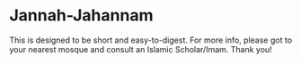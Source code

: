 # Jannah-Jahannam
This is designed to be short and easy-to-digest. For more info, please got to your nearest mosque and consult an Islamic Scholar/Imam. Thank you!
